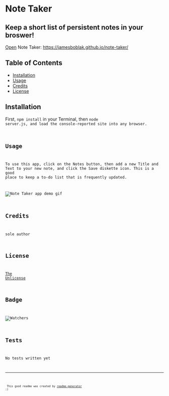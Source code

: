 # Note Taker

## Keep a short list of persistent notes in your broswer!

[Open](https://jamesboblak.github.io/note-taker/) Note Taker:
https://jamesboblak.github.io/note-taker/

## Table of Contents

* [Installation](#installation)
* [Usage](#usage)
* [Credits](#credits)
* [License](#license)


## Installation

First, <code>npm install</code> in your Terminal, then <code>node server.js, and load the console-reported site into any browser.  


## Usage 

To use this app, click on the Notes button, then add a new Title and Text to your new note, and click the Save diskette icon.  This is a good place to keep a to-do list that is frequently updated.  

![Note Taker app demo gif](./assets/images/note-taker_demo.gif)


## Credits

sole author  


## License

[The Unlicense](https://choosealicense.com/licenses/unlicense/)


## Badge

![Watchers](https://img.shields.io/github/watchers/jamesboblak/note-taker?style=social)


## Tests

No tests written yet

---

<sup><sub> This good readme was created by [readme-generator](https://github.com/jamesboblak/readme-generator) :)</sub></sup>